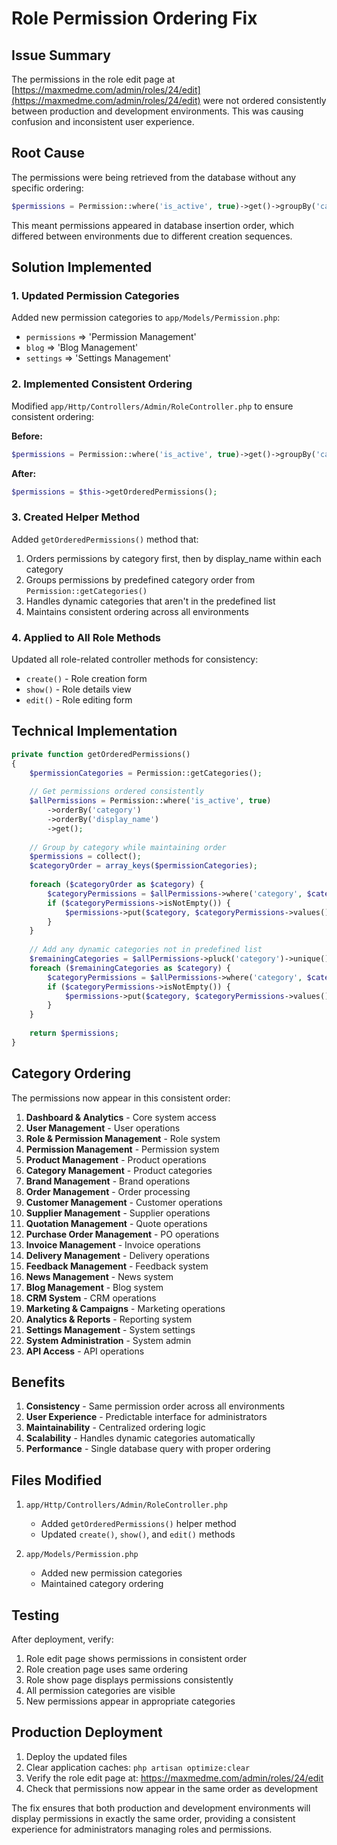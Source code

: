 # Role Permission Ordering Fix

## Issue Summary

The permissions in the role edit page at [https://maxmedme.com/admin/roles/24/edit](https://maxmedme.com/admin/roles/24/edit) were not ordered consistently between production and development environments. This was causing confusion and inconsistent user experience.

## Root Cause

The permissions were being retrieved from the database without any specific ordering:

```php
$permissions = Permission::where('is_active', true)->get()->groupBy('category');
```

This meant permissions appeared in database insertion order, which differed between environments due to different creation sequences.

## Solution Implemented

### 1. Updated Permission Categories

Added new permission categories to `app/Models/Permission.php`:
- `permissions` => 'Permission Management'
- `blog` => 'Blog Management'  
- `settings` => 'Settings Management'

### 2. Implemented Consistent Ordering

Modified `app/Http/Controllers/Admin/RoleController.php` to ensure consistent ordering:

**Before:**
```php
$permissions = Permission::where('is_active', true)->get()->groupBy('category');
```

**After:**
```php
$permissions = $this->getOrderedPermissions();
```

### 3. Created Helper Method

Added `getOrderedPermissions()` method that:
1. Orders permissions by category first, then by display_name within each category
2. Groups permissions by predefined category order from `Permission::getCategories()`
3. Handles dynamic categories that aren't in the predefined list
4. Maintains consistent ordering across all environments

### 4. Applied to All Role Methods

Updated all role-related controller methods for consistency:
- `create()` - Role creation form
- `show()` - Role details view
- `edit()` - Role editing form

## Technical Implementation

```php
private function getOrderedPermissions()
{
    $permissionCategories = Permission::getCategories();
    
    // Get permissions ordered consistently
    $allPermissions = Permission::where('is_active', true)
        ->orderBy('category')
        ->orderBy('display_name')
        ->get();
    
    // Group by category while maintaining order
    $permissions = collect();
    $categoryOrder = array_keys($permissionCategories);
    
    foreach ($categoryOrder as $category) {
        $categoryPermissions = $allPermissions->where('category', $category);
        if ($categoryPermissions->isNotEmpty()) {
            $permissions->put($category, $categoryPermissions->values());
        }
    }
    
    // Add any dynamic categories not in predefined list
    $remainingCategories = $allPermissions->pluck('category')->unique()->diff($categoryOrder);
    foreach ($remainingCategories as $category) {
        $categoryPermissions = $allPermissions->where('category', $category);
        if ($categoryPermissions->isNotEmpty()) {
            $permissions->put($category, $categoryPermissions->values());
        }
    }
    
    return $permissions;
}
```

## Category Ordering

The permissions now appear in this consistent order:

1. **Dashboard & Analytics** - Core system access
2. **User Management** - User operations
3. **Role & Permission Management** - Role system
4. **Permission Management** - Permission system
5. **Product Management** - Product operations
6. **Category Management** - Product categories
7. **Brand Management** - Brand operations
8. **Order Management** - Order processing
9. **Customer Management** - Customer operations
10. **Supplier Management** - Supplier operations
11. **Quotation Management** - Quote operations
12. **Purchase Order Management** - PO operations
13. **Invoice Management** - Invoice operations
14. **Delivery Management** - Delivery operations
15. **Feedback Management** - Feedback system
16. **News Management** - News system
17. **Blog Management** - Blog system
18. **CRM System** - CRM operations
19. **Marketing & Campaigns** - Marketing operations
20. **Analytics & Reports** - Reporting system
21. **Settings Management** - System settings
22. **System Administration** - System admin
23. **API Access** - API operations

## Benefits

1. **Consistency** - Same permission order across all environments
2. **User Experience** - Predictable interface for administrators
3. **Maintainability** - Centralized ordering logic
4. **Scalability** - Handles dynamic categories automatically
5. **Performance** - Single database query with proper ordering

## Files Modified

1. `app/Http/Controllers/Admin/RoleController.php`
   - Added `getOrderedPermissions()` helper method
   - Updated `create()`, `show()`, and `edit()` methods

2. `app/Models/Permission.php`
   - Added new permission categories
   - Maintained category ordering

## Testing

After deployment, verify:
1. Role edit page shows permissions in consistent order
2. Role creation page uses same ordering
3. Role show page displays permissions consistently
4. All permission categories are visible
5. New permissions appear in appropriate categories

## Production Deployment

1. Deploy the updated files
2. Clear application caches: `php artisan optimize:clear`
3. Verify the role edit page at: https://maxmedme.com/admin/roles/24/edit
4. Check that permissions now appear in the same order as development

The fix ensures that both production and development environments will display permissions in exactly the same order, providing a consistent experience for administrators managing roles and permissions.
